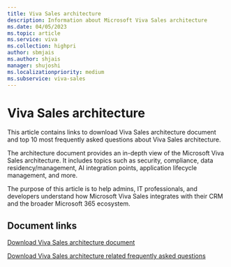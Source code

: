 ```yaml
---
title: Viva Sales architecture
description: Information about Microsoft Viva Sales architecture
ms.date: 04/05/2023
ms.topic: article
ms.service: viva
ms.collection: highpri
author: sbmjais
ms.author: shjais
manager: shujoshi
ms.localizationpriority: medium
ms.subservice: viva-sales
---
```


# Viva Sales architecture

This article contains links to download Viva Sales architecture document and top 10 most frequently asked questions about Viva Sales architecture.

The architecture document provides an in-depth view of the Microsoft Viva Sales architecture. It includes topics such as security, compliance, data residency/management, AI integration points, application lifecycle management, and more. 

The purpose of this article is to help admins, IT professionals, and developers understand how Microsoft Viva Sales integrates with their CRM and the broader Microsoft 365 ecosystem.

## Document links

[Download Viva Sales architecture document](https://go.microsoft.com/fwlink/p/?linkid=2230905)

[Download Viva Sales architecture related frequently asked questions](https://go.microsoft.com/fwlink/p/?linkid=2230849)